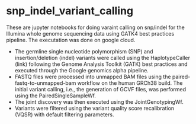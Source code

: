 # snp_indel_variant_calling

These are jupyter notebooks for doing varaint calling on snp/indel for the Illumina whole genome sequencing data using GATK4 best practices pipeline.
The executation was done on google cloud.

- The germline single nucleotide polymorphism (SNP) and insertion/deletion (indel) variants were called using the HaplotypeCaller (link) following the Genome Analysis Toolkit (GATK) best practices and executed through the Google genomics alpha pipeline. 
- FASTQ files were processed into unmapped BAM files using the paired-fastq-to-unmapped-bam workflow on the human GRCh38 build. The initial variant calling, i.e., the generation of GCVF files, was performed using the PairedSingleSampleWf. 
- The joint discovery was then executed using the JointGenotypingWf. 
- Variants were filtered using the variant quality score recalibration (VQSR) with default filtering parameters. 
